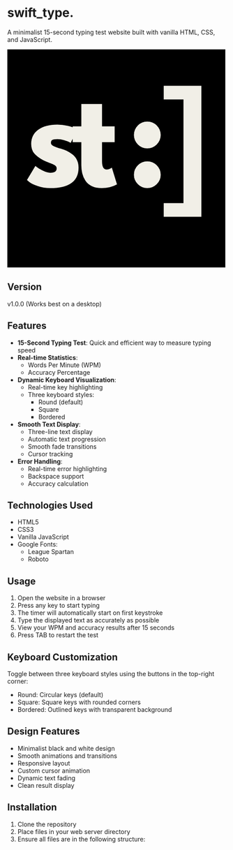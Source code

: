 # swift_type.

A minimalist 15-second typing test website built with vanilla HTML, CSS, and JavaScript.

![swift_type logo](swifttypefavicon.png)

## Version
v1.0.0 (Works best on a desktop)

## Features

- **15-Second Typing Test**: Quick and efficient way to measure typing speed
- **Real-time Statistics**: 
  - Words Per Minute (WPM)
  - Accuracy Percentage
- **Dynamic Keyboard Visualization**:
  - Real-time key highlighting
  - Three keyboard styles:
    - Round (default)
    - Square
    - Bordered
- **Smooth Text Display**:
  - Three-line text display
  - Automatic text progression
  - Smooth fade transitions
  - Cursor tracking
- **Error Handling**:
  - Real-time error highlighting
  - Backspace support
  - Accuracy calculation

## Technologies Used

- HTML5
- CSS3
- Vanilla JavaScript
- Google Fonts:
  - League Spartan
  - Roboto

## Usage

1. Open the website in a browser
2. Press any key to start typing
3. The timer will automatically start on first keystroke
4. Type the displayed text as accurately as possible
5. View your WPM and accuracy results after 15 seconds
6. Press TAB to restart the test

## Keyboard Customization

Toggle between three keyboard styles using the buttons in the top-right corner:
- Round: Circular keys (default)
- Square: Square keys with rounded corners
- Bordered: Outlined keys with transparent background

## Design Features

- Minimalist black and white design
- Smooth animations and transitions
- Responsive layout
- Custom cursor animation
- Dynamic text fading
- Clean result display

## Installation

1. Clone the repository
2. Place files in your web server directory
3. Ensure all files are in the following structure: 
